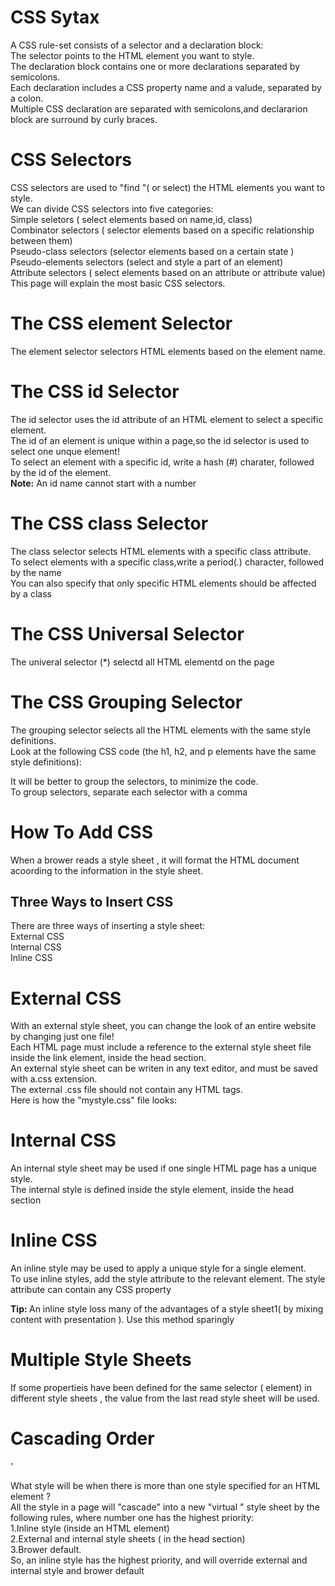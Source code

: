 <!DOCTYPE html>
<html>
<head>

</head>
<body>
<h1> CSS Sytax </h1>
<p>A CSS rule-set consists of a selector and a declaration block:<br>
The selector points to the HTML element you want to style.<br>
The declaration block contains one or more declarations separated by semicolons.<br>
Each declaration includes a CSS property name and a valude, separated by a colon.<br>
Multiple CSS declaration are separated with semicolons,and declararion block are surround by curly braces.</p>
<h1> CSS Selectors</h1>
<p>CSS selectors are used to "find "( or select) the HTML elements you want to style.<br>
We can divide CSS selectors into five categories:<br>
Simple seletors ( select elements based on name,id, class)<br>
Combinator selectors ( selector elements based on a specific relationship between them)<br>
Pseudo-class selectors (selector elements based on a certain state )<br>
Pseudo-elements selectors (select and style a part of an element)<br>
Attribute selectors ( select elements based on an attribute or attribute value)<br>
This page will explain the most basic CSS selectors.<br>
</p>
<h1> The CSS element Selector</h1>
<p>The element selector selectors HTML elements based on the element name.<br>
<h1> The CSS id Selector</h1>
<p>The id selector uses the id attribute of an HTML element to select a specific element.<br>
The id of an element is unique within a page,so the id selector is used to select one unque element!<br>
To select an element with a specific id, write a hash (#) charater, followed by the id of the element.<br>
<strong> Note:</strong> An id name cannot start with a number</p>
<h1> The CSS class Selector</h1>
<p>The class selector selects HTML elements with a specific class attribute.<br>
To select elements with a specific class,write a period(.) character, followed by the name <br>
You can also specify that only specific HTML elements should be affected by a class</p>
<h1> The CSS Universal Selector</h1>
<p> The univeral selector (*) selectd all HTML elementd on the page<br></p>
<h1> The CSS Grouping Selector</h1>
<p>The grouping selector selects all the HTML elements with the same style definitions.<br>
Look at the following CSS code (the h1, h2, and p elements have the same style definitions):</p>
<p>
It will be better to group the selectors, to minimize the code.<br>
To group selectors, separate each selector with a comma<br>
<h1> How To Add CSS</h1>
<p> When a brower reads a style sheet , it will format the HTML document acoording to the information in the style sheet.<br></p>
<h2> Three Ways to Insert CSS </h2>
<p> There are three ways of inserting a style sheet:<br>
External CSS<br>
Internal CSS<br>
Inline CSS<br>
</p>
<h1> External CSS </h1>
<p> With an external style sheet, you can change the look of an entire website by changing just one file!<br>
Each HTML page must include a reference to the external style sheet file inside the link element, inside the head section.<br>
An external style sheet can be writen in any text editor, and must be saved with a.css extension.<br>
The external .css file should not contain any HTML tags.<br>
Here is how the "mystyle.css" file looks:<br>
</p> 
<h1> Internal CSS </h1>
<p> An internal style sheet may be used if one single HTML page has a unique style.<br>
The internal style is defined inside the style element, inside the head section<br></p>
<h1> Inline CSS</h1>
<p>
An inline style may be used to apply a unique style for a single element.<br>
To use inline styles, add the style attribute to the relevant element. The style attribute can contain any CSS property<br>

<strong> Tip: </strong> An inline style loss many of the  advantages of a style sheet1( by mixing content with presentation ). Use this method sparingly</p>
<h1> Multiple Style Sheets</h1>
<p>If some propertieis have been defined for the same selector ( element) in different style sheets , the value from the last read style sheet will be used.</p>
<h1> Cascading Order</h1>'
<p> What style will be when there is more than one style specified for an HTML element ?<br>
All the style  in a page will "cascade" into a new "virtual " style sheet by the following rules, where number one has the highest priority:<br>
1.Inline style (inside an HTML element)<br>
2.External and internal style sheets ( in the head section)<br>
3.Brower default.<br>
So, an inline style has the highest priority, and will override external and internal style and brower default</p>
</body>
</html>
